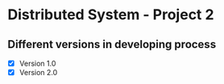 # Distributed System - Project 2

## Different versions in developing process

- [x] Version 1.0
- [x] Version 2.0

